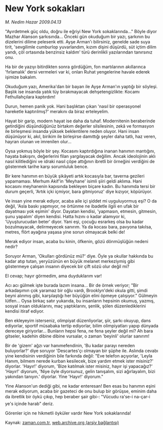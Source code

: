 # New York sokakları

*M. Nedim Hazar 2009.04.13*

<tr><td class="metin" colspan="2" style="padding-top: 20px; padding-left: 5px; padding-right: 10px;">"Ayırdetmek güç oldu, doğru ile eğriyi New York sokaklarında..." Böyle diyor Mazhar Alanson şarkısında... Önceki gün okuduğum bir yazı, şarkının bu dizelerini dilime pelesenk etti. Ayşe Arman'ı bilirsiniz, genelde sade suya tirit, 'sevgilimle cumburlop yuvarlandım, kızım dişini düşürdü, süt içtim dilim yandı, çöl ortasında benzinsiz kaldım' türü derinlikli yazılarından tanırsınız onu.</td></tr><tr><td class="metin" colspan="2" style="padding-top: 20px; padding-left: 5px; padding-right: 10px;"><p> Ha bir de yazıyı bitirdikten sonra gördüğüm, fon martılarının akıllarınca 'fırlamalık' dersi vermeleri var ki, onları Ruhat yengelerine havale ederek işimize bakalım.
<p>Okuduğum yazı, Amerika'dan bir bayan ile Ayşe Arman'ın yaptığı bir söyleşi. Başlık ise insanda yatık tüy bırakmayacak dehşetengizlikte: Kocamı Fethullahçılara kaptırdım!
<p>Durun, hemen panik yok. Hani başlıktan çıkan 'nasıl bir operasyonel hareketle kaptırılmış?' merakını da biraz erteleyelim.
<p>Hayat bir garip, modern hayat ise daha da tuhaf. Modernitenin beraberinde getirdiğini düşündüğünüz birtakım değerler silsilesinin, zekâ ve formasyon ile birleşmesi insanda yüksek beklentilere neden oluyor. Hani insan düşünüyor ki, akıl, birikim ile birleşirse damıttığı şeyler daha tatlı, haz veren, hayran olunan ve imrenilen olur...
<p>Oysa yokmuş böyle bir şey. Kocasını kaptırdığına inanan hanımın mantığını, hayata bakışını, değerlerini filan yargılayacak değilim. Ancak ideolojinin aklı nasıl kilitlediğini ve idraki nasıl çöpe attığının ibretli bir örneğini verdiğini de göstermek tarihe karşı sorumluluk bence.
<p>Bir kere hanımın en büyük şikâyeti artık kocasıyla bar, taverna gezileri yapamaması. Merhum Akif'in 'Meyhane' isimli şiiri geldi aklıma. Hani kocasını meyhanenin kapısında bekleyen biçare kadın. Bu hanımda tersi bir durum geçerli, 'Artık içki içmiyor, bara gitmiyoruz' diye kızıyor, köpürüyor.
<p>Ve insan yine merak ediyor, acaba aile içi şiddet mi uyguluyormuş eşi? O da değil, 'Asla baskı yapmıyor, ne örtünme ne ibadetle ilgili en ufak bir dayatması yok eşimin' diyor. Dayatan kendisi, 'yapmasın, etmesin, gitmesin, şunu yapalım' diyen kendisi. Hatta hızını o kadar alamıyor ki, 'Uyuşturucudan beter' diyor. Yani eşi, çocuğu esrarkeş olsa bu kadar bozulmayacak, delirmeyecek sanırım. Ya da kocası bara, pavyona takılsa, metres, flört ayağına yaşasa yine sorun olmayacak belki de!
<p>Merak ediyor insan, acaba bu kinin, öfkenin, gözü dönmüşlüğün nedeni nedir?
<p>Soruyor Arman, 'Okulları gördünüz mü?' diye. Öyle ya okullar hakkında bu kadar atıp tutan, yeryüzünün en büyük melanet merkeziymiş gibi göstermeye çalışan insanın diyecek bir çift sözü olur değil mi?
<p>El cevap; hayır görmedim, ama duyduklarım var!
<p>Acı acı gülmek işte burada lazım insana... Bir de örnek veriyor; "Bir arkadaşımın çok yaramaz bir oğlu vardı, Brooklyn'deki okula gitti, şimdi beyni alınmış gibi, karşılaştığı her büyüğün elini öpmeye çalışıyor." Gülmeyin lütfen... Oysa birkaç satır yukarıda, bu insanların hepsinin okumuş, yazmış, sosyal insan olduklarını, maç yaptıklarını, şenlik, şölen düzenlediklerini kendisi itiraf ediyor.
<p>Ben ekleyeyim isterseniz, olimpiyat düzenliyorlar, şiir, şarkı okuyup, dans ediyorlar, sportif müsabaka tertip ediyorlar, bilim olimpiyatları yapıp dünyada dereceye giriyorlar... Bunların hepsi fena, ne fena şeyler değil mi? Ah bara gitseler, kadehin dibine dibine vursalar, o zaman 'beyinli' olurlar sanırım!
<p>Bir de 'gizem' ağzı var hanımefendinin, 'Bu kadar parayı nereden buluyorlar?' diye soruyor 'Descartes'çı olmayan bir şüphe ile. Aslında cevabı yine kendisinin verdiğinin bile farkında değil: "Eve telefon açıyorlar, 'Leyla Hanım, bilmem nerede kurban kesilecek, bize yardım etmek ister misiniz?' diyorlar. 'Hayır!' diyorum, 'Bize katılmak ister misiniz, hayır işi yapacağız?' 'Hayır!' diyorum, 'Niye öyle diyorsunuz, gelin tanışalım, sizi ağırlayalım, bizi yakından tanıyın.' diyorlar. Yine 'Hayır!' diyorum."
<p>Yine Alanson'un dediği gibi, ne kadar enteresan! Ben esas bu hanımın eşini merak ediyorum, acaba bir gazeteci de onu bulup bir görüşse, eminim daha da ibretlik bir öykü çıkıp, hep beraber şair gibi-: "Vücudu ra'se-i na-çar-i ye's içinde harab" deriz.
<p>Görenler için ne hikmetli öyküler vardır New York sokaklarında!<br/></p></p></p></p></p></p></p></p></p></p></p></p></p></p></p></td></tr>

Kaynak: [zaman.com.tr](http://zaman.com.tr/yazar.do?yazino=836776), [web.archive.org (arşiv bağlantısı)](http://web.archive.org/web/20090416022045/http://www.zaman.com.tr:80/yazar.do?yazino=836776)
